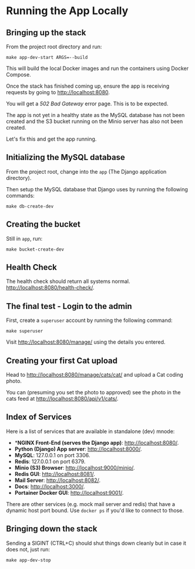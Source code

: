 # Running the App Locally

## Bringing up the stack

From the project root directory and run:
 
    make app-dev-start ARGS=--build

This will build the local Docker images and run the containers using Docker Compose.

Once the stack has finished coming up, ensure the app is receiving requests by going to [http://localhost:8080](http://localhost:8080).

You will get a *502 Bad Gateway* error page. This is to be expected.

The app is not yet in a healthy state as the MySQL database has not been created and the S3 bucket running on the Minio server has also not been created. 

Let's fix this and get the app running.

## Initializing the MySQL database

From the project root, change into the `app` (The Django application directory).

Then setup the MySQL database that Django uses by running the following commands:

    make db-create-dev   
    
## Creating the bucket

Still in `app`, run:

    make bucket-create-dev

## Health Check

The health check should return all systems normal. [http://localhost:8080/health-check/](http://localhost:8080/health-check/).

## The final test - Login to the admin

First, create a `superuser` account by running the following command:

    make superuser

Visit [http://localhost:8080/manage/](http://localhost:8080/manage/) using the details you entered.

## Creating your first Cat upload

Head to [http://localhost:8080/manage/cats/cat/](http://localhost:8080/manage/cats/cat/) and upload a Cat coding photo.

You can (presuming you set the photo to approved) see the photo in the cats feed at [http://localhost:8080/api/v1/cats/](http://localhost:8080/api/v1/cats/).

## Index of Services 

Here is a list of services that are available in standalone (dev) mnode:

- ***NGINX Front-End (serves the Django app)**: [http://localhost:8080/](http://localhost:8080/).
- **Python (Django) App server**: [http://localhost:8000/](http://localhost:8080/).
- **MySQL**: 127.0.0.1 on port 3306.
- **Redis**: 127.0.0.1 on port 6379.
- **Minio (S3) Browser**: [http://localhost:9000/minio/](http://localhost:9000/minio/).
- **Redis GUI**: [http://localhost:8081/](http://localhost:8081/).
- **Mail Server**: [http://localhost:8082/](http://localhost:8082/).
- **Docs**: [http://localhost:3000/](http://localhost:3000/).
- **Portainer Docker GUI**: [http://localhost:9001/](http://localhost:9001/).

There are other services (e.g. mock mail server and redis) that have a dynamic host port bound. Use `docker ps` if you'd 
like to connect to those.

## Bringing down the stack

Sending a SIGINT (CTRL+C) should shut things down cleanly but in case it does not, just run:

    make app-dev-stop